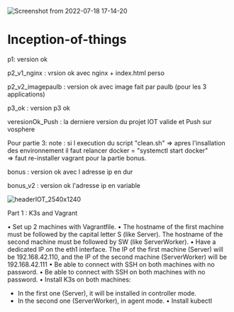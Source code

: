 
![Screenshot from 2022-07-18 17-14-20](https://user-images.githubusercontent.com/92326016/179544010-5435e51d-5575-44fc-ae6e-ab6889424c5e.png)

# Inception-of-things

p1: version ok 

p2_v1_nginx : vrsion ok avec nginx + index.html perso

p2_v2_imagepaulb : version ok avec image fait par paulb (pour les 3 applications)

p3_ok : version p3 ok

veresionOk_Push : la derniere version du projet IOT valide et Push sur vosphere

Pour partie 3:
note : si l execution du script "clean.sh" 
=> apres l'insallation des environnement il faut relancer docker = "systemctl start docker"  
=> faut re-installer vagrant pour la partie bonus. 

bonus : version ok avec l adresse ip en dur

bonus_v2 : version ok l'adresse ip en variable

![headerIOT_2540x1240](https://user-images.githubusercontent.com/92326016/202913007-38a83b9f-1b4f-4cca-8b57-ddc37347d9d5.jpg)

Part 1 : K3s and Vagrant

• Set up 2 machines with Vagrantfile.
• The hostname of the first machine must be followed by the capital letter S (like Server). The hostname of the second machine must be followed by SW (like ServerWorker).
• Have a dedicated IP on the eth1 interface. The IP of the first machine (Server) will be 192.168.42.110, and the IP of the second machine (ServerWorker) will be 192.168.42.111
• Be able to connect with SSH on both machines with no password.
• Be able to connect with SSH on both machines with no password.
• Install K3s on both machines:
- In the first one (Server), it will be installed in controller mode.
- In the second one (ServerWorker), in agent mode.
• Install kubectl
